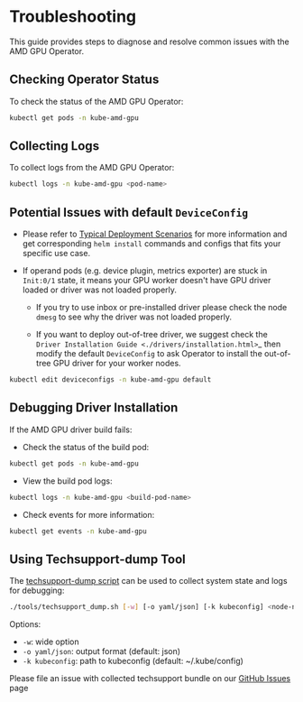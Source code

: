 # Troubleshooting

This guide provides steps to diagnose and resolve common issues with the AMD GPU Operator.

## Checking Operator Status

To check the status of the AMD GPU Operator:

```bash
kubectl get pods -n kube-amd-gpu
```

## Collecting Logs

To collect logs from the AMD GPU Operator:

```bash
kubectl logs -n kube-amd-gpu <pod-name>
```


## Potential Issues with default ``DeviceConfig``

* Please refer to [Typical Deployment Scenarios](../usage.html#typical-deployment-scenarios) for more information and get corresponding ```helm install``` commands and configs that fits your specific use case.

* If operand pods (e.g. device plugin, metrics exporter) are stuck in ``Init:0/1`` state, it means your GPU worker doesn't have GPU driver loaded or driver was not loaded properly. 

    * If you try to use inbox or pre-installed driver please check the node ``dmesg`` to see why the driver was not loaded properly. 
    
    * If you want to deploy out-of-tree driver, we suggest check the `Driver Installation Guide <./drivers/installation.html>`_ then modify the default ``DeviceConfig`` to ask Operator to install the out-of-tree GPU driver for your worker nodes.

```bash
kubectl edit deviceconfigs -n kube-amd-gpu default
```

## Debugging Driver Installation

If the AMD GPU driver build fails:

- Check the status of the build pod:

```bash
kubectl get pods -n kube-amd-gpu
```

- View the build pod logs:

```bash
kubectl logs -n kube-amd-gpu <build-pod-name>
```

- Check events for more information:

```bash
kubectl get events -n kube-amd-gpu
```

## Using Techsupport-dump Tool

The [techsupport-dump script](https://github.com/ROCm/gpu-operator/blob/main/tools/techsupport_dump.sh) can be used to collect system state and logs for debugging:

```bash
./tools/techsupport_dump.sh [-w] [-o yaml/json] [-k kubeconfig] <node-name/all>
```

Options:

- `-w`: wide option
- `-o yaml/json`: output format (default: json)
- `-k kubeconfig`: path to kubeconfig (default: ~/.kube/config)

Please file an issue with collected techsupport bundle on our [GitHub Issues](https://github.com/ROCm/gpu-operator/issues) page
